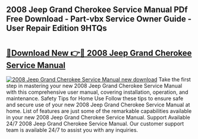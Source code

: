 ## 2008 Jeep Grand Cherokee Service Manual PDf Free Download - Part-vbx Service Owner Guide - User Repair Edition 9HTQs

# <h2><a href="http://bc11418.oget.top/?id=2008+Jeep+Grand+Cherokee+Service+Manual">🔗Download New 👉🔴 2008 Jeep Grand Cherokee Service Manual</a></h2>

[![2008 Jeep Grand Cherokee Service Manual new download](https://i.imgur.com/5g1atiW.png)](http://bc11418.oget.top/?id=2008+Jeep+Grand+Cherokee+Service+Manual)
Take the first step in mastering your new 2008 Jeep Grand Cherokee Service Manual with this comprehensive user manual, covering installation, operation, and maintenance. Safety Tips for Home Use Follow these tips to ensure safe and secure use of your new 2008 Jeep Grand Cherokee Service Manual at home. List of features are just some of the remarkable capabilities available in your new 2008 Jeep Grand Cherokee Service Manual. Support Available 24/7 2008 Jeep Grand Cherokee Service Manual. Our customer support team is available 24/7 to assist you with any inquiries.
